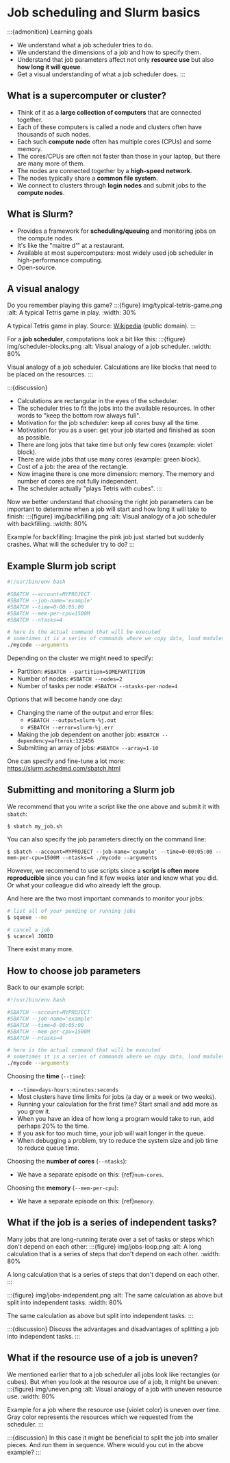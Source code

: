 # Job scheduling and Slurm basics

:::{admonition} Learning goals
- We understand what a job scheduler tries to do.
- We understand the dimensions of a job and how to specify them.
- Understand that job parameters affect not only **resource use** but also **how long
  it will queue**.
- Get a visual understanding of what a job scheduler does.
:::


## What is a supercomputer or cluster?

- Think of it as a **large collection of computers** that are connected together.
- Each of these computers is called a node and clusters often have thousands of such nodes.
- Each such **compute node** often has multiple cores (CPUs) and some memory.
- The cores/CPUs are often not faster than those in your laptop, but there are many more of them.
- The nodes are connected together by a **high-speed network**.
- The nodes typically share a **common file system**.
- We connect to clusters through **login nodes** and submit jobs to the **compute nodes**.


## What is Slurm?

- Provides a framework for **scheduling/queuing** and monitoring jobs on the compute nodes.
- It's like the "maitre d'" at a restaurant.
- Available at most supercomputers: most widely used job scheduler in high-performance computing.
- Open-source.


## A visual analogy

Do you remember playing this game?
:::{figure} img/typical-tetris-game.png
:alt: A typical Tetris game in play.
:width: 30%

A typical Tetris game in play. Source: [Wikipedia](https://en.wikipedia.org/wiki/Tetris) (public domain).
:::

For a **job scheduler**, computations look a bit like this:
:::{figure} img/scheduler-blocks.png
:alt: Visual analogy of a job scheduler.
:width: 80%

Visual analogy of a job scheduler. Calculations are like blocks that need to be
placed on the resources.
:::

:::{discussion}
- Calculations are rectangular in the eyes of the scheduler.
- The scheduler tries to fit the jobs into the available resources. In other
  words to "keep the bottom row always full".
- Motivation for the job scheduler: keep all cores busy all the time.
- Motivation for you as a user: get your job started and finished as soon as possible.
- There are long jobs that take time but only few cores (example: violet block).
- There are wide jobs that use many cores (example: green block).
- Cost of a job: the area of the rectangle.
- Now imagine there is one more dimension: memory. The memory and number of cores are not fully independent.
- The scheduler actually "plays Tetris with cubes".
:::


Now we better understand that choosing the right job parameters can be important
to determine when a job will start and how long it will take to finish:
:::{figure} img/backfilling.png
:alt: Visual analogy of a job scheduler with backfilling.
:width: 80%

Example for backfilling: Imagine the pink job just started but suddenly
crashes. What will the scheduler try to do?
:::


## Example Slurm job script

```bash
#!/usr/bin/env bash

#SBATCH --account=MYPROJECT
#SBATCH --job-name='example'
#SBATCH --time=0-00:05:00
#SBATCH --mem-per-cpu=1500M
#SBATCH --ntasks=4

# here is the actual command that will be executed
# sometimes it is a series of commands where we copy data, load modules, etc.
./mycode --arguments
```

Depending on the cluster we might need to specify:
- Partition: `#SBATCH --partition=SOMEPARTITION`
- Number of nodes: `#SBATCH --nodes=2`
- Number of tasks per node: `#SBATCH --ntasks-per-node=4`

Options that will become handy one day:
- Changing the name of the output and error files:
  - `#SBATCH --output=slurm-%j.out`
  - `#SBATCH --error=slurm-%j.err`
- Making the job dependent on another job: `#SBATCH --dependency=afterok:123456`
- Submitting an array of jobs: `#SBATCH --array=1-10`

One can specify and fine-tune a lot more:
<https://slurm.schedmd.com/sbatch.html>


## Submitting and monitoring a Slurm job

We recommend that you write a script like the one above and submit it with `sbatch`:
```console
$ sbatch my_job.sh
```

You can also specify the job parameters directly on the command line:
```console
$ sbatch --account=MYPROJECT --job-name='example' --time=0-00:05:00 --mem-per-cpu=1500M --ntasks=4 ./mycode --arguments
```

However, we recommend to use scripts since a **script is often more reproducible**
since you can find it few weeks later and know what you did. Or what your colleague
did who already left the group.

And here are the two most important commands to monitor your jobs:
```bash
# list all of your pending or running jobs
$ squeue --me

# cancel a job
$ scancel JOBID
```

There exist many more.


## How to choose job parameters

Back to our example script:
```bash
#!/usr/bin/env bash

#SBATCH --account=MYPROJECT
#SBATCH --job-name='example'
#SBATCH --time=0-00:05:00
#SBATCH --mem-per-cpu=1500M
#SBATCH --ntasks=4

# here is the actual command that will be executed
# sometimes it is a series of commands where we copy data, load modules, etc.
./mycode --arguments
```

Choosing the **time** (`--time`):
- `--time=days-hours:minutes:seconds`
- Most clusters have time limits for jobs (a day or a week or two weeks).
- Running your calculation for the first time? Start small and add more as you grow it.
- When you have an idea of how long a program would take to run, add perhaps 20% to the time.
- If you ask for too much time, your job will wait longer in the queue.
- When debugging a problem, try to reduce the system size and job time to reduce queue time.

Choosing the **number of cores** (`--ntasks`):
- We have a separate episode on this: {ref}`num-cores`.

Choosing the **memory** (`--mem-per-cpu`):
- We have a separate episode on this: {ref}`memory`.


## What if the job is a series of independent tasks?

Many jobs that are long-running iterate over a set of tasks or steps which
don't depend on each other:
:::{figure} img/jobs-loop.png
:alt: A long calculation that is a series of steps that don't depend on each other.
:width: 80%

A long calculation that is a series of steps that don't depend on each other.
:::

:::{figure} img/jobs-independent.png
:alt: The same calculation as above but split into independent tasks.
:width: 80%

The same calculation as above but split into independent tasks.
:::

:::{discussion}
Discuss the advantages and disadvantages of splitting a job into independent tasks.
:::


## What if the resource use of a job is uneven?

We mentioned earlier that to a job scheduler all jobs look like rectangles (or
cubes). But when you look at the resource use of a job, it might be uneven:
:::{figure} img/uneven.png
:alt: Visual analogy of a job with uneven resource use.
:width: 80%

Example for a job where the resource use (violet color) is uneven over time.
Gray color represents the resources which we requested from the scheduler.
:::

:::{discussion}
In this case it might be beneficial to split the job into smaller pieces.
And run them in sequence. Where would you cut in the above example?
:::
